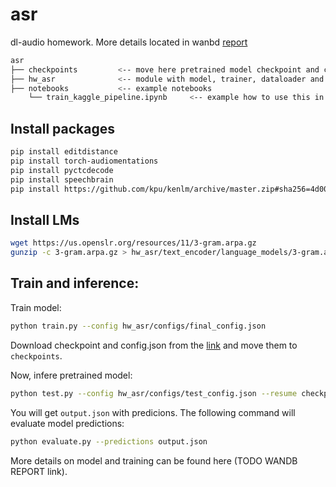 # asr
dl-audio homework. More details located in wanbd [report](https://wandb.ai/dzhunkoffski/asr_project/reports/Report--Vmlldzo2NTc3OTEw)
```bash
asr
├── checkpoints         <-- move here pretrained model checkpoint and corresponding `config.json`.
├── hw_asr              <-- module with model, trainer, dataloader and etc.
├── notebooks           <-- example notebooks 
    └── train_kaggle_pipeline.ipynb     <-- example how to use this in kaggle.
```

## Install packages
```bash
pip install editdistance
pip install torch-audiomentations
pip install pyctcdecode
pip install speechbrain
pip install https://github.com/kpu/kenlm/archive/master.zip#sha256=4d002dcde70b52d519cafff4dc0008696c40cff1c9184a531b40c7b45905be6b
```

## Install LMs
```bash
wget https://us.openslr.org/resources/11/3-gram.arpa.gz
gunzip -c 3-gram.arpa.gz > hw_asr/text_encoder/language_models/3-gram.arpa
```

## Train and inference:
Train model:
```bash
python train.py --config hw_asr/configs/final_config.json
```
Download checkpoint and config.json from the [link](https://drive.google.com/drive/folders/1dEm-8cqA6d6om0WPiSTNRubdEBy2Cwt7?usp=drive_link) and move them to `checkpoints`.

Now, infere pretrained model:
```bash
python test.py --config hw_asr/configs/test_config.json --resume checkpoints/checkpoint-epoch40.pth
```
You will get `output.json` with predicions. The following command will evaluate model predictions:
```bash
python evaluate.py --predictions output.json
```
More details on model and training can be found here (TODO WANDB REPORT link).

